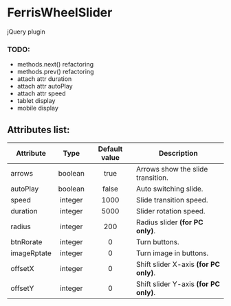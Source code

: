 # FerrisWheelSlider
jQuery plugin

### TODO:
- methods.next() refactoring
- methods.prev() refactoring
- attach attr duration
- attach attr autoPlay
- attach attr speed
- tablet display
- mobile display


## Attributes list:
| Attribute |  Type   | Default value |             Description                 |
|-----------|:-------:|:-------------:|-----------------------------------------|
|  arrows   | boolean |     true      |    Arrows show the slide transition.    |
| autoPlay  | boolean |     false     |         Auto switching slide.           |
|   speed   | integer |     1000      |        Slide transition speed.          |
| duration  | integer |     5000      |        Slider rotation speed.           |
|  radius   | integer |     200       |    Radius slider **(for PC only)**.     |
| btnRorate | integer |      0        |              Turn buttons.              |
|imageRptate| integer |      0        |         Turn image in buttons.          |
|  offsetX  | integer |      0        | Shift slider X-axis **(for PC only)**.  |
|  offsetY  | integer |      0        | Shift slider Y-axis **(for PC only)**.  |


